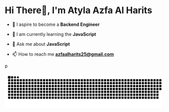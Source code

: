 <!-- ## 👋 Hey everyone 👋 -->

# Hi There👋, I'm Atyla Azfa Al Harits
- 🔭 I aspire to become a **Backend Engineer**

- 🌱 I am currently learning the **JavaScript**

- 💬 Ask me about **JavaScript**

- 📫 How to reach me **azfaalharits25@gmail.com**

p

<!-- <h2 align="left">Tech Stack:</h2>
<p align="left">
<a href="https://tailwindcss.com/" target="_blank" rel="noreferrer"> <img src="https://www.vectorlogo.zone/logos/tailwindcss/tailwindcss-icon.svg" alt="tailwind" width="40" height="40"/> </a>
<a href="https://laravel.com/" target="_blank" rel="noreferrer"> <img src="https://raw.githubusercontent.com/devicons/devicon/master/icons/laravel/laravel-plain-wordmark.svg" alt="laravel" width="40" height="40"/> </a>
</p>
 -->
![mishmanners snake gif](https://github.com/mishmanners/MishManners/blob/output/github-contribution-grid-snake.svg)
